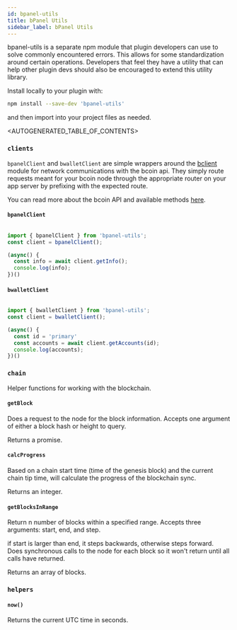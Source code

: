 ```yaml
---
id: bpanel-utils
title: bPanel Utils
sidebar_label: bPanel Utils
---
```


bpanel-utils is a separate npm module that plugin developers can use to solve commonly encountered errors. This allows for some standardization around certain operations. Developers that feel they have a utility that can help other plugin devs should also be encouraged to extend this utility library.

Install locally to your plugin with:

```bash
npm install --save-dev 'bpanel-utils'
```

and then import into your project files as needed.

<AUTOGENERATED_TABLE_OF_CONTENTS>

### `clients`
`bpanelClient` and `bwalletClient` are simple wrappers around the [bclient](https://www.npmjs.com/package/bclient) module for network communications with the bcoin api. They simply route requests meant for your bcoin node through the appropriate router on your app server by prefixing with the expected route.

You can read more about the bcoin API and available methods [here](http://bcoin.io/api-docs/index.html#introduction).

#### `bpanelClient`
```javascript

import { bpanelClient } from 'bpanel-utils';
const client = bpanelClient();

(async() {
  const info = await client.getInfo();
  console.log(info);
})()

```

#### `bwalletClient`

```javascript

import { bwalletClient } from 'bpanel-utils';
const client = bwalletClient();

(async() {
  const id = 'primary'
  const accounts = await client.getAccounts(id);
  console.log(accounts);
})()

```

### `chain`
Helper functions for working with the blockchain.

#### `getBlock`
Does a request to the node for the block information. Accepts one argument of either a block hash or height to query.

Returns a promise.

#### `calcProgress`
Based on a chain start time (time of the genesis block) and the current chain tip time, will calculate the progress of the blockchain sync.

Returns an integer.

#### `getBlocksInRange`
Return n number of blocks within a specified range. Accepts three arguments: start, end, and step.

if start is larger than end, it steps backwards, otherwise steps forward. Does synchronous calls to the node for each block so it won't return until all calls have returned.

Returns an array of blocks.

### `helpers`
#### `now()`
Returns the current UTC time in seconds.
